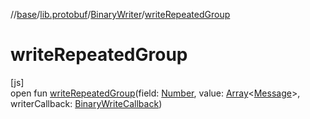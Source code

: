 //[base](../../../index.md)/[lib.protobuf](../index.md)/[BinaryWriter](index.md)/[writeRepeatedGroup](write-repeated-group.md)

# writeRepeatedGroup

[js]\
open fun [writeRepeatedGroup](write-repeated-group.md)(field: [Number](https://kotlinlang.org/api/latest/jvm/stdlib/kotlin/-number/index.html), value: [Array](https://kotlinlang.org/api/latest/jvm/stdlib/kotlin/-array/index.html)&lt;[Message](../-message/index.md)&gt;, writerCallback: [BinaryWriteCallback](../index.md#1567219273%2FClasslikes%2F-951264851))
